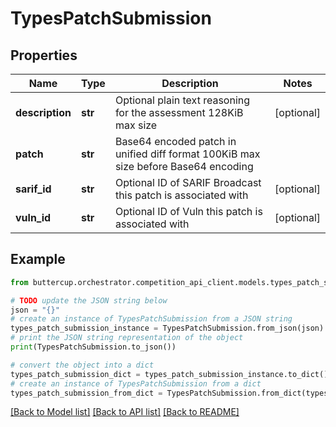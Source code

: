 # TypesPatchSubmission


## Properties

Name | Type | Description | Notes
------------ | ------------- | ------------- | -------------
**description** | **str** | Optional plain text reasoning for the assessment  128KiB max size | [optional] 
**patch** | **str** | Base64 encoded patch in unified diff format  100KiB max size before Base64 encoding | 
**sarif_id** | **str** | Optional ID of SARIF Broadcast this patch is associated with | [optional] 
**vuln_id** | **str** | Optional ID of Vuln this patch is associated with | [optional] 

## Example

```python
from buttercup.orchestrator.competition_api_client.models.types_patch_submission import TypesPatchSubmission

# TODO update the JSON string below
json = "{}"
# create an instance of TypesPatchSubmission from a JSON string
types_patch_submission_instance = TypesPatchSubmission.from_json(json)
# print the JSON string representation of the object
print(TypesPatchSubmission.to_json())

# convert the object into a dict
types_patch_submission_dict = types_patch_submission_instance.to_dict()
# create an instance of TypesPatchSubmission from a dict
types_patch_submission_from_dict = TypesPatchSubmission.from_dict(types_patch_submission_dict)
```
[[Back to Model list]](../README.md#documentation-for-models) [[Back to API list]](../README.md#documentation-for-api-endpoints) [[Back to README]](../README.md)


